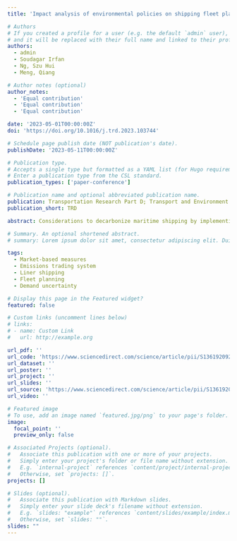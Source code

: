 ```yaml
---
title: 'Impact analysis of environmental policies on shipping fleet planning under demand uncertainty'

# Authors
# If you created a profile for a user (e.g. the default `admin` user), write the username (folder name) here
# and it will be replaced with their full name and linked to their profile.
authors:
  - admin
  - Soudagar Irfan
  - Ng, Szu Hui  
  - Meng, Qiang

# Author notes (optional)
author_notes:
  - 'Equal contribution'
  - 'Equal contribution'
  - 'Equal contribution'

date: '2023-05-01T00:00:00Z'
doi: 'https://doi.org/10.1016/j.trd.2023.103744'

# Schedule page publish date (NOT publication's date).
publishDate: '2023-05-11T00:00:00Z'

# Publication type.
# Accepts a single type but formatted as a YAML list (for Hugo requirements).
# Enter a publication type from the CSL standard.
publication_types: ['paper-conference']

# Publication name and optional abbreviated publication name.
publication: Transportation Research Part D; Transport and Environment
publication_short: TRD

abstract: Considerations to decarbonize maritime shipping by implementing the Emissions Trading System (ETS) are underway at the International Maritime Organization (IMO). This study seeks to investigate the impact of ETS on short-term fleet deployment decisions of liner shipping companies. Considering pragmatic scenarios of demand uncertainty and transshipment, we extend state-of-the-art maritime operational planning under climate policies and propose a fleet planning model accounting for carbon emissions to evaluate the decision-making nuances of a liner company. Numerical experiments are conducted to analyze ETS implementations with varying policy design parameters for their efficacy in mitigating emissions and potential impact on stakeholders. The findings indicate that, for liner shipping which is cross-regional by nature, regional ETS implementations are inadequate due to carbon leakage; the efficacy of open ETS policies is limited, particularly when carbon prices are low; strict carbon purchase caps integrated with robust carbon price-setting mechanisms are critical to designing an effective ETS.

# Summary. An optional shortened abstract.
# summary: Lorem ipsum dolor sit amet, consectetur adipiscing elit. Duis posuere tellus ac convallis placerat. Proin tincidunt magna sed ex sollicitudin condimentum.

tags:
  - Market-based measures
  - Emissions trading system
  - Liner shipping
  - Fleet planning
  - Demand uncertainty

# Display this page in the Featured widget?
featured: false

# Custom links (uncomment lines below)
# links:
# - name: Custom Link
#   url: http://example.org

url_pdf: ''
url_code: 'https://www.sciencedirect.com/science/article/pii/S1361920923001414'
url_dataset: ''
url_poster: ''
url_project: ''
url_slides: ''
url_source: 'https://www.sciencedirect.com/science/article/pii/S1361920923001414'
url_video: ''

# Featured image
# To use, add an image named `featured.jpg/png` to your page's folder.
image:
  focal_point: ''
  preview_only: false

# Associated Projects (optional).
#   Associate this publication with one or more of your projects.
#   Simply enter your project's folder or file name without extension.
#   E.g. `internal-project` references `content/project/internal-project/index.md`.
#   Otherwise, set `projects: []`.
projects: []

# Slides (optional).
#   Associate this publication with Markdown slides.
#   Simply enter your slide deck's filename without extension.
#   E.g. `slides: "example"` references `content/slides/example/index.md`.
#   Otherwise, set `slides: ""`.
slides: ""
---
```


<!-- {{% callout note %}}
Click the _Cite_ button above to demo the feature to enable visitors to import publication metadata into their reference management software.
{{% /callout %}}

{{% callout note %}}
Create your slides in Markdown - click the _Slides_ button to check out the example.
{{% /callout %}}

Add the publication's **full text** or **supplementary notes** here. You can use rich formatting such as including [code, math, and images](https://docs.hugoblox.com/content/writing-markdown-latex/). -->
